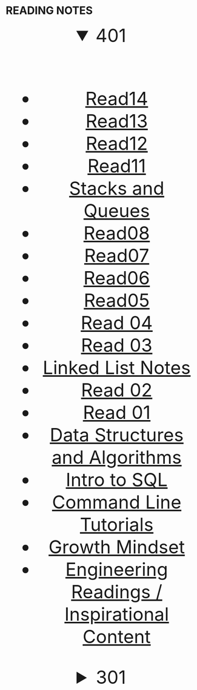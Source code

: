 # READING NOTES

<font size="32">
<div align="center"><details open><summary>401</summary>
<br>

<font size = "18">


- [Read14](https://github.com/OliverSpeir/Reading-Notes/blob/main/401/Read14.md)
- [Read13](https://github.com/OliverSpeir/Reading-Notes/blob/main/401/Read13.md)
- [Read12](https://github.com/OliverSpeir/Reading-Notes/blob/main/401/Read12.md)
- [Read11](https://github.com/OliverSpeir/Reading-Notes/blob/main/401/Read11.md)
- [Stacks and Queues](https://github.com/OliverSpeir/Reading-Notes/blob/main/401/Stacks_and_Queues.md)
- [Read08](https://github.com/OliverSpeir/Reading-Notes/blob/main/401/Read08.md)
- [Read07](https://github.com/OliverSpeir/Reading-Notes/blob/main/401/Read07.md)
- [Read06](https://github.com/OliverSpeir/Reading-Notes/blob/main/401/Read06.md)
- [Read05](https://github.com/OliverSpeir/Reading-Notes/blob/main/401/Read05.md)
- [Read 04](https://github.com/OliverSpeir/Reading-Notes/blob/main/401/Read04.md)
- [Read 03](https://github.com/OliverSpeir/Reading-Notes/blob/main/401/Read03.md)
- [Linked List Notes](https://github.com/OliverSpeir/Reading-Notes/blob/main/401/LinkedListNotes.md)
- [Read 02](https://github.com/OliverSpeir/Reading-Notes/blob/main/401/Read02.md)
- [Read 01](https://github.com/OliverSpeir/Reading-Notes/blob/main/401/Read01.md)
- [Data Structures and Algorithms](https://github.com/OliverSpeir/Reading-Notes/blob/main/401/Data-Structures-and-Algorithms.md)
- [Intro to SQL](https://github.com/OliverSpeir/reading-notes/blob/main/401/Intro-to-SQL.md)
- [Command Line Tutorials](https://github.com/OliverSpeir/reading-notes/blob/main/401/Command-Line-Tutorials.md)
- [Growth Mindset](https://github.com/OliverSpeir/Reading-Notes/blob/main/401/Growth-Mindset.md)
- [Engineering Readings / Inspirational Content](https://github.com/OliverSpeir/Reading-Notes/blob/main/401/Engineering-Readings.md)


</details>


 <details><summary>  301 </summary>
<br>


- [Read 01 - React](https://github.com/OliverSpeir/reading-notes/blob/main/301/Read01.md)
- [Read 02 - State and Props](https://github.com/OliverSpeir/reading-notes/blob/main/301/Read02.md)
- [Read 03 - Passing functions as props and Spread operator](https://github.com/OliverSpeir/reading-notes/blob/main/301/Read03.md)
- [Read 04 - React Forms and Ternary operator](https://github.com/OliverSpeir/reading-notes/blob/main/301/Read04.md)
- [Read 05 - React theory and Higher Order Functions](https://github.com/OliverSpeir/reading-notes/blob/main/301/Read05.md)
- [Read 06 - NodeJS and Pair Programming](https://github.com/OliverSpeir/reading-notes/blob/main/301/Read06.md)
- [Read 07 - REST basics](https://github.com/OliverSpeir/reading-notes/blob/main/301/Read07.md)
- [Read 08 - REST best practices and Regex](https://github.com/OliverSpeir/reading-notes/blob/main/Read08.md)
- [Read 09 - Functional Programming](https://github.com/OliverSpeir/reading-notes/blob/main/301/Read08.md)
- [Read 10 - Call stack and in memory storage](https://github.com/OliverSpeir/reading-notes/blob/main301/Read10.md)
- [Read 11 - MongoDB and Mongoose](https://github.com/OliverSpeir/reading-notes/blob/main/301/Read11.md)
- [Read 12 - CRUD](https://github.com/OliverSpeir/reading-notes/blob/main/301/Read1.md)
- [Read 13 - more CRUD](https://github.com/OliverSpeir/reading-notes/blob/main/301/Read13.md)
- [Read 14 - Diversity in Tech](https://github.com/OliverSpeir/reading-notes/blob/main/301/Read14.md)
- [Read 15 - OAuth](https://github.com/OliverSpeir/reading-notes/blob/main/301/Read15.md)


</details>

